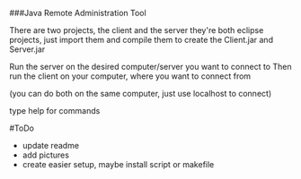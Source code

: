 ###Java Remote Administration Tool

There are two projects, the client and the server
they're both eclipse projects, just import them and 
compile them to create the Client.jar and Server.jar

Run the server on the desired computer/server you want to connect to
Then run the client on your computer, where you want to connect from

(you can do both on the same computer, just use localhost to connect)

type help for commands

#ToDo
* update readme
* add pictures
* create easier setup, maybe install script or makefile
